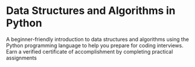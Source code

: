 # Data Structures and Algorithms in Python
A beginner-friendly introduction to data structures and algorithms using the Python programming language to help you prepare for coding interviews. Earn a verified certificate of accomplishment by completing practical assignments
